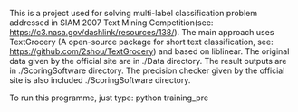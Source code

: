 This is a project used for solving multi-label classification problem addressed in SIAM 2007 Text Mining Competition(see: https://c3.nasa.gov/dashlink/resources/138/).
The main approach uses TextGrocery (A open-source package for short text classification, see: https://github.com/2shou/TextGrocery) and based on liblinear.
The original data given by the official site are in ./Data directory.
The result outputs are in ./ScoringSoftware directory.
The precision checker given by the official site is also included ./ScoringSoftware directory.

To run this programme, just type: python training_pre
